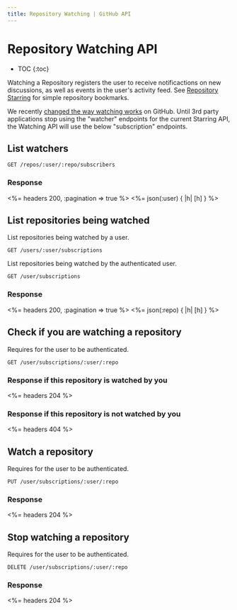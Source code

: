 ```yaml
---
title: Repository Watching | GitHub API
---
```


# Repository Watching API

* TOC
{:toc}

Watching a Repository registers the user to receive notificactions on new
discussions, as well as events in the user's activity feed.  See [Repository
Starring](/v3/repos/starring) for simple repository bookmarks.

We recently [changed the way watching
works](https://github.com/blog/1204-notifications-stars) on GitHub.  Until 3rd
party applications stop using the "watcher" endpoints for the current Starring
API, the Watching API will use the below "subscription" endpoints.

## List watchers

    GET /repos/:user/:repo/subscribers

### Response

<%= headers 200, :pagination => true %>
<%= json(:user) { |h| [h] } %>

## List repositories being watched

List repositories being watched by a user.

    GET /users/:user/subscriptions

List repositories being watched by the authenticated user.

    GET /user/subscriptions

### Response

<%= headers 200, :pagination => true %>
<%= json(:repo) { |h| [h] } %>

## Check if you are watching a repository

Requires for the user to be authenticated.

    GET /user/subscriptions/:user/:repo

### Response if this repository is watched by you

<%= headers 204 %>

### Response if this repository is not watched by you

<%= headers 404 %>

## Watch a repository

Requires for the user to be authenticated.

    PUT /user/subscriptions/:user/:repo

### Response

<%= headers 204 %>

## Stop watching a repository

Requires for the user to be authenticated.

    DELETE /user/subscriptions/:user/:repo

### Response

<%= headers 204 %>
